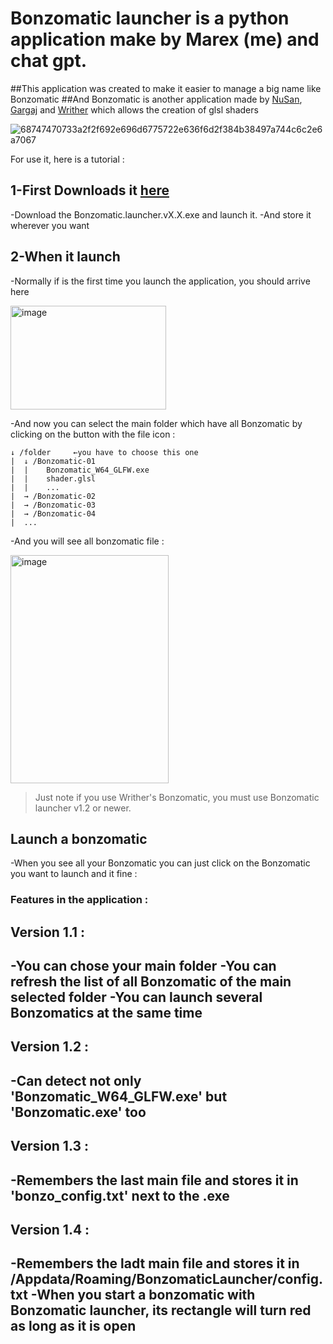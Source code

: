 # Bonzomatic launcher is a python application make by Marex (me) and chat gpt.

##This application was created to make it easier to manage a big name like Bonzomatic
  ##And Bonzomatic is another application made by [NuSan](https://github.com/TheNuSan/Bonzomatic), [Gargaj](https://github.com/Gargaj/Bonzomatic) and [Writher](https://github.com/wrightwriter/Bonzomatic-Compute) which allows the creation of glsl shaders

![68747470733a2f2f692e696d6775722e636f6d2f384b38497a744c6c2e6a7067](https://github.com/user-attachments/assets/8966bca1-a61a-4c61-8818-bc333f2b4ea0)

For use it, here is a tutorial :

## 1-First Downloads it [here](https://github.com/marexisme/Bonzomatic-launcher/releases)

 -Download the Bonzomatic.launcher.vX.X.exe and launch it.
 -And store it wherever you want

## 2-When it launch

  -Normally if is the first time you launch the application, you should arrive here
  
  <img width="249" height="166" alt="image" src="https://github.com/user-attachments/assets/ce215f34-5790-4c79-afda-f00af1d8d0b9" />

  -And now you can select the main folder which have all Bonzomatic by clicking on the button with the file icon : 
  
   ```
   ↓ /folder     ←you have to choose this one
   |  ↓ /Bonzomatic-01
   |  |    Bonzomatic_W64_GLFW.exe
   |  |    shader.glsl
   |  |    ...
   |  → /Bonzomatic-02
   |  → /Bonzomatic-03
   |  → /Bonzomatic-04
   |  ...
  ```
  -And you will see all bonzomatic file :

  <img width="253" height="365" alt="image" src="https://github.com/user-attachments/assets/166fa9e7-7873-48c5-a5bf-8630a3d01a45" />

  > Just note if you use Writher's Bonzomatic, you must use Bonzomatic launcher v1.2 or newer.

## Launch a bonzomatic

  -When you see all your Bonzomatic you can just click on the Bonzomatic you want to launch and it fine :


### Features in the application :
## Version 1.1 :

  -You can chose your main folder
  -You can refresh the list of all Bonzomatic of the main selected folder
  -You can launch several Bonzomatics at the same time
  -

## Version 1.2 :

-Can detect not only 'Bonzomatic_W64_GLFW.exe' but 'Bonzomatic.exe' too
-

## Version 1.3 :

-Remembers the last main file and stores it in 'bonzo_config.txt' next to the .exe
-

## Version 1.4 :

-Remembers the ladt main file and stores it in /Appdata/Roaming/BonzomaticLauncher/config.txt
-When you start a bonzomatic with Bonzomatic launcher, its rectangle will turn red as long as it is open
-
